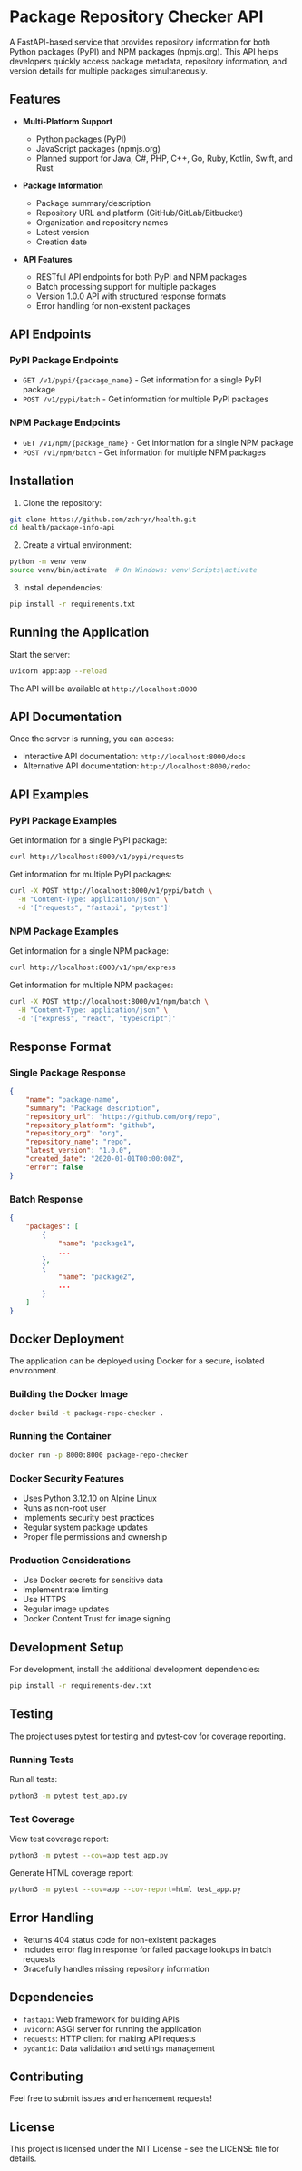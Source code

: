 # Package Repository Checker API

A FastAPI-based service that provides repository information for both Python packages (PyPI) and NPM packages (npmjs.org). This API helps developers quickly access package metadata, repository information, and version details for multiple packages simultaneously.

## Features

- **Multi-Platform Support**
  - Python packages (PyPI)
  - JavaScript packages (npmjs.org)
  - Planned support for Java, C#, PHP, C++, Go, Ruby, Kotlin, Swift, and Rust

- **Package Information**
  - Package summary/description
  - Repository URL and platform (GitHub/GitLab/Bitbucket)
  - Organization and repository names
  - Latest version
  - Creation date

- **API Features**
  - RESTful API endpoints for both PyPI and NPM packages
  - Batch processing support for multiple packages
  - Version 1.0.0 API with structured response formats
  - Error handling for non-existent packages

## API Endpoints

### PyPI Package Endpoints

- `GET /v1/pypi/{package_name}` - Get information for a single PyPI package
- `POST /v1/pypi/batch` - Get information for multiple PyPI packages

### NPM Package Endpoints

- `GET /v1/npm/{package_name}` - Get information for a single NPM package
- `POST /v1/npm/batch` - Get information for multiple NPM packages

## Installation

1. Clone the repository:
```bash
git clone https://github.com/zchryr/health.git
cd health/package-info-api
```

2. Create a virtual environment:
```bash
python -m venv venv
source venv/bin/activate  # On Windows: venv\Scripts\activate
```

3. Install dependencies:
```bash
pip install -r requirements.txt
```

## Running the Application

Start the server:
```bash
uvicorn app:app --reload
```

The API will be available at `http://localhost:8000`

## API Documentation

Once the server is running, you can access:
- Interactive API documentation: `http://localhost:8000/docs`
- Alternative API documentation: `http://localhost:8000/redoc`

## API Examples

### PyPI Package Examples

Get information for a single PyPI package:
```bash
curl http://localhost:8000/v1/pypi/requests
```

Get information for multiple PyPI packages:
```bash
curl -X POST http://localhost:8000/v1/pypi/batch \
  -H "Content-Type: application/json" \
  -d '["requests", "fastapi", "pytest"]'
```

### NPM Package Examples

Get information for a single NPM package:
```bash
curl http://localhost:8000/v1/npm/express
```

Get information for multiple NPM packages:
```bash
curl -X POST http://localhost:8000/v1/npm/batch \
  -H "Content-Type: application/json" \
  -d '["express", "react", "typescript"]'
```

## Response Format

### Single Package Response
```json
{
    "name": "package-name",
    "summary": "Package description",
    "repository_url": "https://github.com/org/repo",
    "repository_platform": "github",
    "repository_org": "org",
    "repository_name": "repo",
    "latest_version": "1.0.0",
    "created_date": "2020-01-01T00:00:00Z",
    "error": false
}
```

### Batch Response
```json
{
    "packages": [
        {
            "name": "package1",
            ...
        },
        {
            "name": "package2",
            ...
        }
    ]
}
```

## Docker Deployment

The application can be deployed using Docker for a secure, isolated environment.

### Building the Docker Image

```bash
docker build -t package-repo-checker .
```

### Running the Container

```bash
docker run -p 8000:8000 package-repo-checker
```

### Docker Security Features

- Uses Python 3.12.10 on Alpine Linux
- Runs as non-root user
- Implements security best practices
- Regular system package updates
- Proper file permissions and ownership

### Production Considerations

- Use Docker secrets for sensitive data
- Implement rate limiting
- Use HTTPS
- Regular image updates
- Docker Content Trust for image signing

## Development Setup

For development, install the additional development dependencies:
```bash
pip install -r requirements-dev.txt
```

## Testing

The project uses pytest for testing and pytest-cov for coverage reporting.

### Running Tests

Run all tests:
```bash
python3 -m pytest test_app.py
```

### Test Coverage

View test coverage report:
```bash
python3 -m pytest --cov=app test_app.py
```

Generate HTML coverage report:
```bash
python3 -m pytest --cov=app --cov-report=html test_app.py
```

## Error Handling

- Returns 404 status code for non-existent packages
- Includes error flag in response for failed package lookups in batch requests
- Gracefully handles missing repository information

## Dependencies

- `fastapi`: Web framework for building APIs
- `uvicorn`: ASGI server for running the application
- `requests`: HTTP client for making API requests
- `pydantic`: Data validation and settings management

## Contributing

Feel free to submit issues and enhancement requests!

## License

This project is licensed under the MIT License - see the LICENSE file for details.